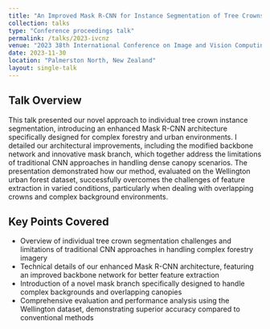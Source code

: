 ```yaml
---
title: "An Improved Mask R-CNN for Instance Segmentation of Tree Crowns in Aerial Imagery"
collection: talks
type: "Conference proceedings talk"
permalink: /talks/2023-ivcnz
venue: "2023 38th International Conference on Image and Vision Computing New Zealand"
date: 2023-11-30
location: "Palmerston North, New Zealand"
layout: single-talk
---
```



## Talk Overview
This talk presented our novel approach to individual tree crown instance segmentation, introducing an enhanced Mask R-CNN architecture specifically designed for complex forestry and urban environments. I detailed our architectural improvements, including the modified backbone network and innovative mask branch, which together address the limitations of traditional CNN approaches in handling dense canopy scenarios. The presentation demonstrated how our method, evaluated on the Wellington urban forest dataset, successfully overcomes the challenges of feature extraction in varied conditions, particularly when dealing with overlapping crowns and complex background environments.

## Key Points Covered

- Overview of individual tree crown segmentation challenges and limitations of traditional CNN approaches in handling complex forestry imagery
- Technical details of our enhanced Mask R-CNN architecture, featuring an improved backbone network for better feature extraction
- Introduction of a novel mask branch specifically designed to handle complex backgrounds and overlapping canopies
- Comprehensive evaluation and performance analysis using the Wellington dataset, demonstrating superior accuracy compared to conventional methods
